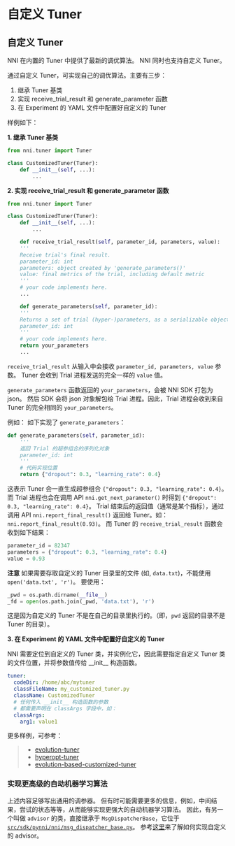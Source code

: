 # 自定义 Tuner

## 自定义 Tuner

NNI 在内置的 Tuner 中提供了最新的调优算法。 NNI 同时也支持自定义 Tuner。

通过自定义 Tuner，可实现自己的调优算法。主要有三步：

1. 继承 Tuner 基类
2. 实现 receive_trial_result 和 generate_parameter 函数
3. 在 Experiment 的 YAML 文件中配置好自定义的 Tuner

样例如下：

**1. 继承 Tuner 基类**

```python
from nni.tuner import Tuner

class CustomizedTuner(Tuner):
    def __init__(self, ...):
        ...
```

**2. 实现 receive_trial_result 和 generate_parameter 函数**

```python
from nni.tuner import Tuner

class CustomizedTuner(Tuner):
    def __init__(self, ...):
        ...

    def receive_trial_result(self, parameter_id, parameters, value):
    '''
    Receive trial's final result.
    parameter_id: int
    parameters: object created by 'generate_parameters()'
    value: final metrics of the trial, including default metric
    '''
    # your code implements here.
    ...

    def generate_parameters(self, parameter_id):
    '''
    Returns a set of trial (hyper-)parameters, as a serializable object
    parameter_id: int
    '''
    # your code implements here.
    return your_parameters
    ...
```

`receive_trial_result` 从输入中会接收 `parameter_id, parameters, value` 参数。 Tuner 会收到 Trial 进程发送的完全一样的 `value` 值。

`generate_parameters` 函数返回的 `your_parameters`，会被 NNI SDK 打包为 json。 然后 SDK 会将 json 对象解包给 Trial 进程。因此，Trial 进程会收到来自 Tuner 的完全相同的 `your_parameters`。

例如： 如下实现了 `generate_parameters`：

```python
def generate_parameters(self, parameter_id):
    '''
    返回 Trial 的超参组合的序列化对象
    parameter_id: int
    '''
    # 代码实现位置
    return {"dropout": 0.3, "learning_rate": 0.4}

```

这表示 Tuner 会一直生成超参组合 `{"dropout": 0.3, "learning_rate": 0.4}`。 而 Trial 进程也会在调用 API `nni.get_next_parameter()` 时得到 `{"dropout": 0.3, "learning_rate": 0.4}`。 Trial 结束后的返回值（通常是某个指标），通过调用 API `nni.report_final_result()` 返回给 Tuner。如： `nni.report_final_result(0.93)`。 而 Tuner 的 `receive_trial_result` 函数会收到如下结果：

```python
parameter_id = 82347
parameters = {"dropout": 0.3, "learning_rate": 0.4}
value = 0.93
```

**注意** 如果需要存取自定义的 Tuner 目录里的文件 (如, `data.txt`)，不能使用 `open('data.txt', 'r')`。 要使用：

```python
_pwd = os.path.dirname(__file__)
_fd = open(os.path.join(_pwd, 'data.txt'), 'r')
```

这是因为自定义的 Tuner 不是在自己的目录里执行的。（即，`pwd` 返回的目录不是 Tuner 的目录）。

**3. 在 Experiment 的 YAML 文件中配置好自定义的 Tuner**

NNI 需要定位到自定义的 Tuner 类，并实例化它，因此需要指定自定义 Tuner 类的文件位置，并将参数值传给 \_\_init__ 构造函数。

```yml
tuner:
  codeDir: /home/abc/mytuner
  classFileName: my_customized_tuner.py
  className: CustomizedTuner
  # 任何传入 __init__ 构造函数的参数
  # 都需要声明在 classArgs 字段中，如：
  classArgs:
    arg1: value1

```

更多样例，可参考：

> - [evolution-tuner](../src/sdk/pynni/nni/evolution_tuner)
> - [hyperopt-tuner](../src/sdk/pynni/nni/hyperopt_tuner)
> - [evolution-based-customized-tuner](../examples/tuners/ga_customer_tuner)

### 实现更高级的自动机器学习算法

上述内容足够写出通用的调参器。 但有时可能需要更多的信息，例如，中间结果，尝试的状态等等，从而能够实现更强大的自动机器学习算法。 因此，有另一个叫做 `advisor` 的类，直接继承于 `MsgDispatcherBase`，它位于 [`src/sdk/pynni/nni/msg_dispatcher_base.py`](../../src/sdk/pynni/nni/msg_dispatcher_base.py)。 参考[这里](./howto_3_CustomizedAdvisor.md)来了解如何实现自定义的 advisor。